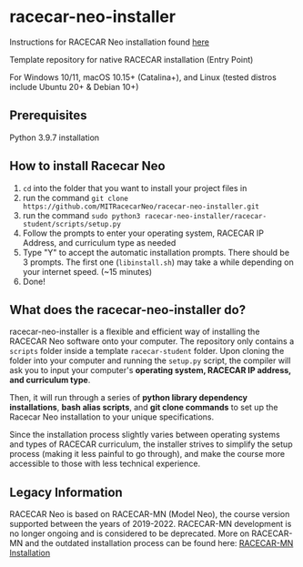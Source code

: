 # racecar-neo-installer

Instructions for RACECAR Neo installation found [here](https://docs.google.com/document/d/1WnaPee1AA4GwqgW9r1K-RrU2VonvI3ZcDkW5oSuaSaY/edit#heading=h.uxbegx6o23ro)

Template repository for native RACECAR installation (Entry Point)

For Windows 10/11, macOS 10.15+ (Catalina+), and Linux (tested distros include Ubuntu 20+ & Debian 10+)

## Prerequisites

Python 3.9.7 installation

## How to install Racecar Neo

1. `cd` into the folder that you want to install your project files in
2. run the command `git clone https://github.com/MITRacecarNeo/racecar-neo-installer.git`
3. run the command `sudo python3 racecar-neo-installer/racecar-student/scripts/setup.py`
4. Follow the prompts to enter your operating system, RACECAR IP Address, and curriculum type as needed
5. Type "Y" to accept the automatic installation prompts. There should be 3 prompts. The first one (`libinstall.sh`) may take a while depending on your internet speed. (~15 minutes)
6. Done!

## What does the racecar-neo-installer do?

racecar-neo-installer is a flexible and efficient way of installing the RACECAR Neo software onto your computer. The repository only contains a `scripts` folder inside a template `racecar-student` folder. Upon cloning the folder into your computer and running the `setup.py` script, the compiler will ask you to input your computer's **operating system, RACECAR IP address, and curriculum type**.

Then, it will run through a series of **python library dependency installations**, **bash alias scripts**, and **git clone commands** to set up the Racecar Neo installation to your unique specifications.

Since the installation process slightly varies between operating systems and types of RACECAR curriculum, the installer strives to simplify the setup process (making it less painful to go through), and make the course more accessible to those with less technical experience.

## Legacy Information

RACECAR Neo is based on RACECAR-MN (Model Neo), the course version supported between the years of 2019-2022. RACECAR-MN development is no longer ongoing and is considered to be deprecated. More on RACECAR-MN and the outdated installation process can be found here: [RACECAR-MN Installation](https://mitll-racecar-mn.readthedocs.io/en/latest/gettingStarted/computerSetup.html#)
